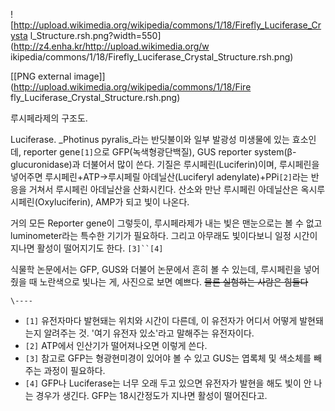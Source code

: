 ![http://upload.wikimedia.org/wikipedia/commons/1/18/Firefly_Luciferase_Crysta
l_Structure.rsh.png?width=550](http://z4.enha.kr/http://upload.wikimedia.org/w
ikipedia/commons/1/18/Firefly_Luciferase_Crystal_Structure.rsh.png)

[[PNG external image]](http://upload.wikimedia.org/wikipedia/commons/1/18/Fire
fly_Luciferase_Crystal_Structure.rsh.png)

  
루시페라제의 구조도.

Luciferase. _Photinus pyralis_라는 반딧불이와 일부 발광성 미생물에 있는 효소인데, reporter
gene`[1]`으로 GFP(녹색형광단백질), GUS reporter system(β-glucuronidase)과 더불어서 많이 쓴다.
기질은 루시페린(Luciferin)이며, 루시페린을 넣어주면 루시페린+ATP→루시페릴 아데닐산(Luciferyl
adenylate)+PPi`[2]`라는 반응을 거쳐서 루시페린 아데닐산을 산화시킨다. 산소와 만난 루시페린 아데닐산은
옥시루시페린(Oxyluciferin), AMP가 되고 빛이 나온다.

거의 모든 Reporter gene이 그렇듯이, 루시페라제가 내는 빛은 맨눈으로는 볼 수 없고 luminometer라는 특수한 기기가
필요하다. 그리고 아무래도 빛이다보니 일정 시간이 지나면 활성이 떨어지기도 한다. `[3]``[4]`

식물학 논문에서는 GFP, GUS와 더불어 논문에서 흔히 볼 수 있는데, 루시페린을 넣어줬을 때 노란색으로 빛나는 게, 사진으로 보면
예쁘다. <del>물론 실험하는 사람은 힘들다</del>

`\----`

  * `[1]` 유전자마다 발현돼는 위치와 시간이 다른데, 이 유전자가 어디서 어떻게 발현돼는지 알려주는 것. '여기 유전자 있소'라고 말해주는 유전자이다.
  * `[2]` ATP에서 인산기가 떨어져나오면 이렇게 쓴다.
  * `[3]` 참고로 GFP는 형광현미경이 있어야 볼 수 있고 GUS는 엽록체 및 색소체를 빼 주는 과정이 필요하다.
  * `[4]` GFP나 Luciferase는 너무 오래 두고 있으면 유전자가 발현을 해도 빛이 안 나는 경우가 생긴다. GFP는 18시간정도가 지나면 활성이 떨어진다고. 

